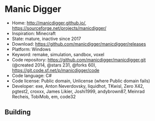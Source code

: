 # Manic Digger

- Home: http://manicdigger.github.io/, https://sourceforge.net/projects/manicdigger/
- Inspiration: Minecraft
- State: mature, inactive since 2017
- Download: https://github.com/manicdigger/manicdigger/releases
- Platform: Windows
- Keyword: remake, simulation, sandbox, voxel
- Code repository: https://github.com/manicdigger/manicdigger.git (@created 2014, @stars 231, @forks 60), https://git.code.sf.net/p/manicdigger/code
- Code language: C#
- Code license: Public domain, Unlicense (where Public domain fails)
- Developer: exe, Anton Neverdovsky, liquidhot, TKwisl, Zero X42, pgtest2, croxxx, James Likier, Joshi1999, andybrown87, Meinrad Recheis, TobiMob, em, code32

## Building
